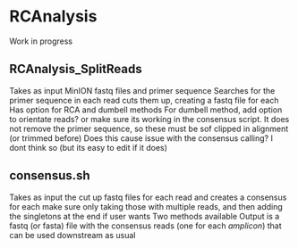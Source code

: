 # RCAnalysis

Work in progress

## RCAnalysis_SplitReads
Takes as input MinION fastq files and primer sequence
Searches for the primer sequence in each read cuts them up, creating a fastq file for each
  Has option for RCA and dumbell methods
    For dumbell method, add option to orientate reads? or make sure its working in the consensus script.
  It does not remove the primer sequence, so these must be sof clipped in alignment (or trimmed before)
    Does this cause issue with the consensus calling? I dont think so (but its easy to edit if it does)


## consensus.sh
Takes as input the cut up fastq files for each read and creates a consensus for each
  make sure only taking those with multiple reads, and then adding the singletons at the end if user wants
Two methods available
Output is a fastq (or fasta) file with the consensus reads (one for each *amplicon*) that can be used downstream as usual